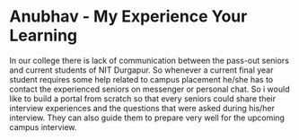 # Anubhav - My Experience Your Learning

 In our college there is lack of communication between the pass-out seniors and  current students of NIT Durgapur. So whenever a current final year student requires some help related to campus placement he/she has to contact the experienced seniors on messenger or personal chat. So i would like to build a portal from scratch so that every seniors could share their interview experiences and the questions that were asked during his/her  interview. They can also guide them to prepare very well for the upcoming campus interview.
